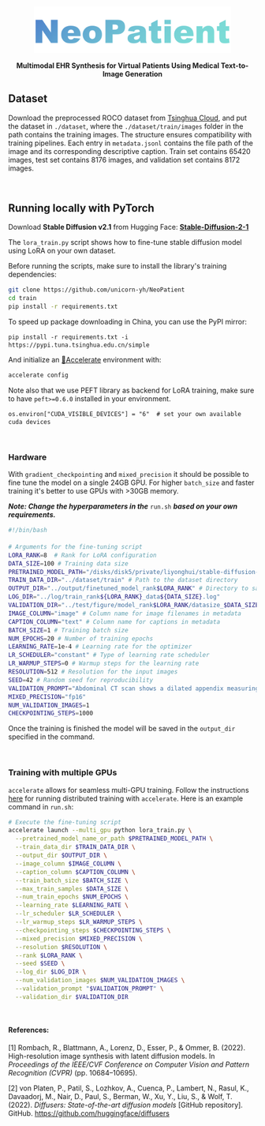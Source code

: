 <div align="center">
  <img src="figure/NeoPatient.png" width="400em" ></img>
  <p align="center">
    <strong>Multimodal EHR Synthesis for Virtual Patients Using Medical Text-to-Image Generation</strong>
  </p>
</div>


## Dataset

Download the preprocessed ROCO dataset from [Tsinghua Cloud](https://cloud.tsinghua.edu.cn/d/c10a6bfc0fb74fd28cbd/), and put the dataset in `./dataset`, where the `./dataset/train/images` folder in the path contains the training images. The structure ensures compatibility with training pipelines. Each entry in `metadata.jsonl` contains the file path of the image and its corresponding descriptive caption.
Train set contains 65420 images, test set contains 8176 images, and validation set contains 8172 images.

<br>

## Running locally with PyTorch

Download **Stable Diffusion v2.1** from Hugging Face: **[Stable-Diffusion-2-1](https://huggingface.co/stabilityai/stable-diffusion-2-1)**

The `lora_train.py` script shows how to fine-tune stable diffusion model using LoRA on your own dataset.

Before running the scripts, make sure to install the library's training dependencies:

```bash
git clone https://github.com/unicorn-yh/NeoPatient
cd train
pip install -r requirements.txt
```

To speed up package downloading in China, you can use the PyPI mirror: 

```
pip install -r requirements.txt -i https://pypi.tuna.tsinghua.edu.cn/simple
```

And initialize an [🤗Accelerate](https://github.com/huggingface/accelerate/) environment with:

```bash
accelerate config
```

Note also that we use PEFT library as backend for LoRA training, make sure to have `peft>=0.6.0` installed in your environment.

```
os.environ["CUDA_VISIBLE_DEVICES"] = "6"  # set your own available cuda devices
```



<br>

### Hardware

With `gradient_checkpointing` and `mixed_precision` it should be possible to fine tune the model on a single 24GB GPU. For higher `batch_size` and faster training it's better to use GPUs with >30GB memory.

***Note: Change the hyperparameters in the*** `run.sh` ***based on your own requirements.***

```sh
#!/bin/bash

# Arguments for the fine-tuning script
LORA_RANK=8  # Rank for LoRA configuration
DATA_SIZE=100 # Training data size
PRETRAINED_MODEL_PATH="/disks/disk5/private/liyonghui/stable-diffusion-2-1" # Path to the pretrained model
TRAIN_DATA_DIR="../dataset/train" # Path to the dataset directory
OUTPUT_DIR="../output/finetuned_model_rank$LORA_RANK" # Directory to save the fine-tuned model
LOG_DIR="../log/train_rank${LORA_RANK}_data${DATA_SIZE}.log"
VALIDATION_DIR="../test/figure/model_rank$LORA_RANK/datasize_$DATA_SIZE"
IMAGE_COLUMN="image" # Column name for image filenames in metadata
CAPTION_COLUMN="text" # Column name for captions in metadata
BATCH_SIZE=1 # Training batch size
NUM_EPOCHS=20 # Number of training epochs
LEARNING_RATE=1e-4 # Learning rate for the optimizer
LR_SCHEDULER="constant" # Type of learning rate scheduler
LR_WARMUP_STEPS=0 # Warmup steps for the learning rate
RESOLUTION=512 # Resolution for the input images
SEED=42 # Random seed for reproducibility
VALIDATION_PROMPT="Abdominal CT scan shows a dilated appendix measuring 9mm in diameter, with surrounding fat stranding indicative of acute appendicitis."
MIXED_PRECISION="fp16"
NUM_VALIDATION_IMAGES=1
CHECKPOINTING_STEPS=1000
```



Once the training is finished the model will be saved in the `output_dir` specified in the command. 

<br>

###  Training with multiple GPUs

`accelerate` allows for seamless multi-GPU training. Follow the instructions [here](https://huggingface.co/docs/accelerate/basic_tutorials/launch) for running distributed training with `accelerate`. Here is an example command in `run.sh`:

```sh
# Execute the fine-tuning script
accelerate launch --multi_gpu python lora_train.py \
  --pretrained_model_name_or_path $PRETRAINED_MODEL_PATH \
  --train_data_dir $TRAIN_DATA_DIR \
  --output_dir $OUTPUT_DIR \
  --image_column $IMAGE_COLUMN \
  --caption_column $CAPTION_COLUMN \
  --train_batch_size $BATCH_SIZE \
  --max_train_samples $DATA_SIZE \
  --num_train_epochs $NUM_EPOCHS \
  --learning_rate $LEARNING_RATE \
  --lr_scheduler $LR_SCHEDULER \
  --lr_warmup_steps $LR_WARMUP_STEPS \
  --checkpointing_steps $CHECKPOINTING_STEPS \
  --mixed_precision $MIXED_PRECISION \
  --resolution $RESOLUTION \
  --rank $LORA_RANK \
  --seed $SEED \
  --log_dir $LOG_DIR \
  --num_validation_images $NUM_VALIDATION_IMAGES \
  --validation_prompt "$VALIDATION_PROMPT" \
  --validation_dir $VALIDATION_DIR 
```

<br>



#### References:

[1] Rombach, R., Blattmann, A., Lorenz, D., Esser, P., & Ommer, B. (2022). High-resolution image synthesis with latent diffusion models. In *Proceedings of the IEEE/CVF Conference on Computer Vision and Pattern Recognition (CVPR)* (pp. 10684–10695).

[2] von Platen, P., Patil, S., Lozhkov, A., Cuenca, P., Lambert, N., Rasul, K., Davaadorj, M., Nair, D., Paul, S., Berman, W., Xu, Y., Liu, S., & Wolf, T. (2022). *Diffusers: State-of-the-art diffusion models* [GitHub repository]. GitHub. https://github.com/huggingface/diffusers



